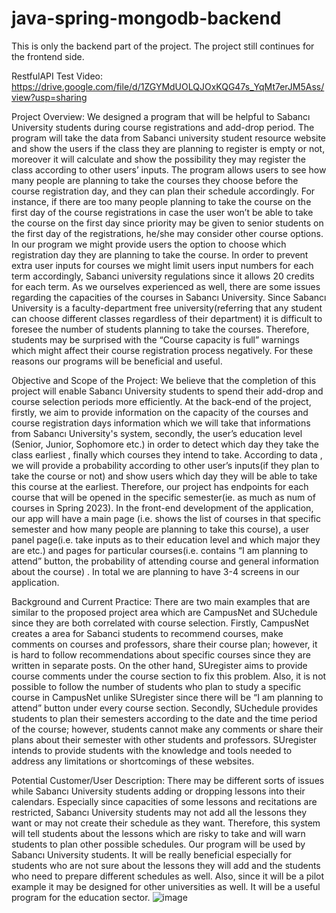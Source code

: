 # java-spring-mongodb-backend

This is only the backend part of the project. The project still continues for the frontend side.

RestfulAPI Test Video: https://drive.google.com/file/d/1ZGYMdUOLQJOxKQG47s_YqMt7erJM5Ass/view?usp=sharing

Project Overview:
We designed a program that will be helpful to Sabancı University students during course registrations and add-drop period. The program will take the data from Sabanci university student resource website and show the users if the class they are planning to register is empty or not, moreover it will calculate and show the possibility they may register the class according to other users’ inputs. The program allows users to see how many people are planning to take the courses they choose before the course registration day, and they can plan  their schedule accordingly. For instance, if there are too many people planning to take the course on the first day of the course registrations in case the user won’t be able to take the course on the first day since priority may be given to senior students on the first day of the registrations, he/she may consider other course options. In our program we might provide users the option to choose which registration day they are planning to take the course.  In order to prevent extra user inputs for courses we might limit users input numbers for each term accordingly, Sabanci university regulations since it allows 20 credits for each term. 
As we ourselves experienced as well, there are some issues regarding the capacities of the courses in Sabancı University. Since Sabancı University is a faculty-department free university(referring that any student can choose different classes regardless of their department)  it is difficult to foresee the number of  students planning to take the courses. Therefore, students may be surprised with the “Course capacity is full” warnings which might affect their course registration process negatively. For these reasons our programs will be beneficial and useful.

Objective and Scope of the Project:
We believe that the completion of this project will enable Sabancı University students to spend their add-drop and course selection periods more efficiently. At the back-end of the project, firstly, we aim to provide information on the capacity of the courses and course registration days information which we will take that informations from Sabancı University's system, secondly, the user’s education level (Senior, Junior, Sophomore etc.) in order to detect which day they take the class earliest , finally which courses they intend to take. According to data , we will provide a probability according to other user’s inputs(if they plan to take the course or not)  and show users which day they will be able to take this course at the earliest. Therefore, our project has endpoints for each course that will be opened in the specific semester(ie. as much as num of courses in Spring 2023). In the front-end development of the application, our app will  have a main page (i.e. shows the list of courses in that specific semester and how many people are planning to take this course), a user panel page(i.e. take inputs as to their education level and which major they are etc.) and pages for particular courses(i.e. contains “I am planning to attend” button, the probability of attending course and general information about the course) . In total we are planning to have 3-4 screens in our application. 

Background and Current Practice:
There are two main examples that are similar to the proposed project area which are CampusNet and SUchedule since they are both correlated with course selection. Firstly, CampusNet creates a area for Sabanci students to recommend courses, make comments on courses and professors, share their course plan; however, it is hard to follow recommendations about specific courses since they are written in separate posts. On the other hand, SUregister  aims to provide course comments under the course section to fix this problem. Also, it is not possible to follow the number of students who plan to study a specific course in CampusNet unlike SUregister since there will be “I am planning to attend” button under every course section. Secondly, SUchedule provides students to plan their semesters according to the date and the time period of the course; however, students cannot make any comments or share their plans about their semester with other students and professors. SUregister intends to provide students with the knowledge and tools needed to address any limitations or shortcomings of these websites.


Potential Customer/User Description:
There may be different sorts of issues while Sabancı University students adding or dropping lessons into their calendars. Especially since capacities of some lessons and recitations are restricted, Sabancı University students may not add all the lessons they want or may not create their schedule as they want. Therefore, this system will tell students about the lessons which are risky to take and  will warn students to plan other possible schedules. Our program will be used by Sabancı University students. It will be really beneficial especially for students who are not sure about the lessons they will add and the students who need to prepare different schedules as well. Also, since it will be a pilot example it may be designed for other universities as well. It will be a useful program for the education sector.
![image](https://github.com/colakhalil/java-spring-backend/assets/82612235/111e12f3-5b57-4244-bab1-d02d93aa8adf)
